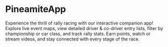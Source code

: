 # PineamiteApp
Experience the thrill of rally racing with our interactive companion app! Explore live event maps, view detailed driver &amp; co-driver entry lists, filter by championship or car class, and track rally stats. Earn points, watch or stream videos, and stay connected with every stage of the race.
